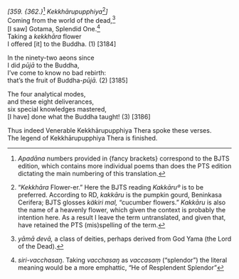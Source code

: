 *\[359. {362.}*[^1] *Kekkhārupupphiya*[^2]*\]*  
Coming from the world of the dead,[^3]  
\[I saw\] Gotama, Splendid One.[^4]  
Taking a *kekkhāra* flower  
I offered \[it\] to the Buddha. (1) \[3184\]

In the ninety-two aeons since  
I did *pūjā* to the Buddha,  
I’ve come to know no bad rebirth:  
that’s the fruit of Buddha-*pūjā.* (2) \[3185\]

The four analytical modes,  
and these eight deliverances,  
six special knowledges mastered,  
\[I have\] done what the Buddha taught! (3) \[3186\]

Thus indeed Venerable Kekkhārupupphiya Thera spoke these verses.  
The legend of Kekkhārupupphiya Thera is finished.  
[^1]: *Apadāna* numbers provided in {fancy brackets} correspond to the
    BJTS edition, which contains more individual poems than does the PTS
    edition dictating the main numbering of this translation.  
[^2]: “*Kekkhāra* Flower-er.” Here the BJTS reading *Kakkāruº* is to be
    preferred. According to RD, *kakkāru* is the pumpkin gourd,
    Beninkasa Cerifera; BJTS glosses *käkiri mal,* “cucumber flowers.”
    *Kakkāru* is also the name of a heavenly flower, which given the
    context is probably the intention here. As a result I leave the term
    untranslated, and given that, have retained the PTS (mis)spelling of
    the term.  
[^3]: *yāmā devā,* a class of deities, perhaps derived from God Yama
    (the Lord of the Dead).  
[^4]: *siri-vacchasaŋ*. Taking *vacchasaŋ* as *vaccasaṃ* (“splendor”)
    the literal meaning would be a more emphattic, “He of Resplendent
    Splendor”
